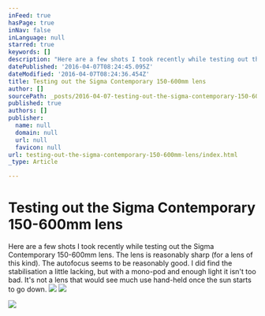 ```yaml
---
inFeed: true
hasPage: true
inNav: false
inLanguage: null
starred: true
keywords: []
description: "Here are a few shots I took recently while testing out the\_Sigma Contemporary 150-600mm lens. The lens is reasonably sharp (for a lens of this kind). The autofocus seems to be reasonably good. I did find the stabilisation a little lacking, but with a mono-pod and enough light it isn't too bad. It's not a lens that would see much use hand-held once the sun starts to go down."
datePublished: '2016-04-07T08:24:45.095Z'
dateModified: '2016-04-07T08:24:36.454Z'
title: Testing out the Sigma Contemporary 150-600mm lens
author: []
sourcePath: _posts/2016-04-07-testing-out-the-sigma-contemporary-150-600mm-lens.md
published: true
authors: []
publisher:
  name: null
  domain: null
  url: null
  favicon: null
url: testing-out-the-sigma-contemporary-150-600mm-lens/index.html
_type: Article

---
```

# Testing out the Sigma Contemporary 150-600mm lens

Here are a few shots I took recently while testing out the Sigma Contemporary 150-600mm lens. The lens is reasonably sharp (for a lens of this kind). The autofocus seems to be reasonably good. I did find the stabilisation a little lacking, but with a mono-pod and enough light it isn't too bad. It's not a lens that would see much use hand-held once the sun starts to go down.
![](https://the-grid-user-content.s3-us-west-2.amazonaws.com/79ed32e2-c9f5-4161-ac03-eb1a4bfdb786.jpg)
![](https://the-grid-user-content.s3-us-west-2.amazonaws.com/08637cab-4aaf-4f9d-844b-3dfb629d6cf1.jpg)

  
![](https://the-grid-user-content.s3-us-west-2.amazonaws.com/ecf29677-9b1f-4e3d-97d4-7171725eeff8.jpg)